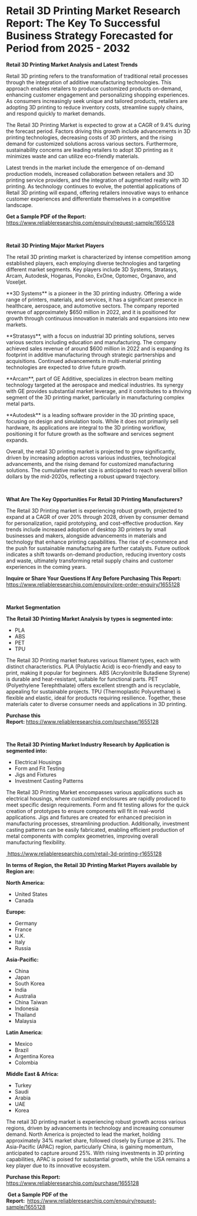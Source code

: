 <p><h1>Retail 3D Printing Market Research Report: The Key To Successful Business Strategy Forecasted for Period from 2025 - 2032</h1></p><p><strong>Retail 3D Printing Market Analysis and Latest Trends</strong></p>
<p><p>Retail 3D printing refers to the transformation of traditional retail processes through the integration of additive manufacturing technologies. This approach enables retailers to produce customized products on-demand, enhancing customer engagement and personalizing shopping experiences. As consumers increasingly seek unique and tailored products, retailers are adopting 3D printing to reduce inventory costs, streamline supply chains, and respond quickly to market demands.</p><p>The Retail 3D Printing Market is expected to grow at a CAGR of 9.4% during the forecast period. Factors driving this growth include advancements in 3D printing technologies, decreasing costs of 3D printers, and the rising demand for customized solutions across various sectors. Furthermore, sustainability concerns are leading retailers to adopt 3D printing as it minimizes waste and can utilize eco-friendly materials. </p><p>Latest trends in the market include the emergence of on-demand production models, increased collaboration between retailers and 3D printing service providers, and the integration of augmented reality with 3D printing. As technology continues to evolve, the potential applications of Retail 3D printing will expand, offering retailers innovative ways to enhance customer experiences and differentiate themselves in a competitive landscape.</p></p>
<p><strong>Get a Sample PDF of the Report:&nbsp;</strong> <a href="https://www.reliableresearchiq.com/enquiry/request-sample/1655128?utm_campaign=3173&utm_medium=2&utm_source=Github&utm_content=ia&utm_term=16042025&utm_id=retail-3d-printing">https://www.reliableresearchiq.com/enquiry/request-sample/1655128</a></p>
<p>&nbsp;</p>
<p><strong>Retail 3D Printing Major Market Players</strong></p>
<p><p>The retail 3D printing market is characterized by intense competition among established players, each employing diverse technologies and targeting different market segments. Key players include 3D Systems, Stratasys, Arcam, Autodesk, Hoganas, Ponoko, ExOne, Optomec, Organavo, and Voxeljet.</p><p>**3D Systems** is a pioneer in the 3D printing industry. Offering a wide range of printers, materials, and services, it has a significant presence in healthcare, aerospace, and automotive sectors. The company reported revenue of approximately $650 million in 2022, and it is positioned for growth through continuous innovation in materials and expansions into new markets.</p><p>**Stratasys**, with a focus on industrial 3D printing solutions, serves various sectors including education and manufacturing. The company achieved sales revenue of around $600 million in 2022 and is expanding its footprint in additive manufacturing through strategic partnerships and acquisitions. Continued advancements in multi-material printing technologies are expected to drive future growth.</p><p>**Arcam**, part of GE Additive, specializes in electron beam melting technology targeted at the aerospace and medical industries. Its synergy with GE provides substantial market leverage, and it contributes to a thriving segment of the 3D printing market, particularly in manufacturing complex metal parts.</p><p>**Autodesk** is a leading software provider in the 3D printing space, focusing on design and simulation tools. While it does not primarily sell hardware, its applications are integral to the 3D printing workflow, positioning it for future growth as the software and services segment expands.</p><p>Overall, the retail 3D printing market is projected to grow significantly, driven by increasing adoption across various industries, technological advancements, and the rising demand for customized manufacturing solutions. The cumulative market size is anticipated to reach several billion dollars by the mid-2020s, reflecting a robust upward trajectory.</p></p>
<p>&nbsp;</p>
<p><strong>What Are The Key Opportunities For Retail 3D Printing Manufacturers?</strong></p>
<p><p>The Retail 3D Printing market is experiencing robust growth, projected to expand at a CAGR of over 20% through 2028, driven by consumer demand for personalization, rapid prototyping, and cost-effective production. Key trends include increased adoption of desktop 3D printers by small businesses and makers, alongside advancements in materials and technology that enhance printing capabilities. The rise of e-commerce and the push for sustainable manufacturing are further catalysts. Future outlook indicates a shift towards on-demand production, reducing inventory costs and waste, ultimately transforming retail supply chains and customer experiences in the coming years.</p></p>
<p><strong>Inquire or Share Your Questions If Any Before Purchasing This Report:</strong> <a href="https://www.reliableresearchiq.com/enquiry/pre-order-enquiry/1655128?utm_campaign=3173&utm_medium=2&utm_source=Github&utm_content=ia&utm_term=16042025&utm_id=retail-3d-printing">https://www.reliableresearchiq.com/enquiry/pre-order-enquiry/1655128</a></p>
<p>&nbsp;</p>
<p><strong>Market Segmentation</strong></p>
<p><strong>The Retail 3D Printing Market Analysis by types is segmented into:</strong></p>
<p><ul><li>PLA</li><li>ABS</li><li>PET</li><li>TPU</li></ul></p>
<p><p>The Retail 3D Printing market features various filament types, each with distinct characteristics. PLA (Polylactic Acid) is eco-friendly and easy to print, making it popular for beginners. ABS (Acrylonitrile Butadiene Styrene) is durable and heat-resistant, suitable for functional parts. PET (Polyethylene Terephthalate) offers excellent strength and is recyclable, appealing for sustainable projects. TPU (Thermoplastic Polyurethane) is flexible and elastic, ideal for products requiring resilience. Together, these materials cater to diverse consumer needs and applications in 3D printing.</p></p>
<p><strong>Purchase this Report:&nbsp;</strong><a href="https://www.reliableresearchiq.com/purchase/1655128?utm_campaign=3173&utm_medium=2&utm_source=Github&utm_content=ia&utm_term=16042025&utm_id=retail-3d-printing">https://www.reliableresearchiq.com/purchase/1655128</a></p>
<p>&nbsp;</p>
<p><strong>The Retail 3D Printing Market Industry Research by Application is segmented into:</strong></p>
<p><ul><li>Electrical Housings</li><li>Form and Fit Testing</li><li>Jigs and Fixtures</li><li>Investment Casting Patterns</li></ul></p>
<p><p>The Retail 3D Printing Market encompasses various applications such as electrical housings, where customized enclosures are rapidly produced to meet specific design requirements. Form and fit testing allows for the quick creation of prototypes to ensure components will fit in real-world applications. Jigs and fixtures are created for enhanced precision in manufacturing processes, streamlining production. Additionally, investment casting patterns can be easily fabricated, enabling efficient production of metal components with complex geometries, improving overall manufacturing flexibility.</p></p>
<p><a href="https://www.reliableresearchiq.com/retail-3d-printing-r1655128?utm_campaign=3173&utm_medium=2&utm_source=Github&utm_content=ia&utm_term=16042025&utm_id=retail-3d-printing">&nbsp;https://www.reliableresearchiq.com/retail-3d-printing-r1655128</a></p>
<p><strong>In terms of Region, the Retail 3D Printing Market Players available by Region are:</strong></p>
<p>
    <p> <strong> North America: </strong>
        <ul>
            <li>United States</li>
            <li>Canada</li>
        </ul>
        </p> 
    <p> <strong> Europe: </strong>
        <ul>
            <li>Germany</li>
            <li>France</li>
            <li>U.K.</li>
            <li>Italy</li>
            <li>Russia</li>
        </ul>
        </p> 
    <p> <strong> Asia-Pacific: </strong>
        <ul>
            <li>China</li>
            <li>Japan</li>
            <li>South Korea</li>
            <li>India</li>
            <li>Australia</li>
            <li>China Taiwan</li>
            <li>Indonesia</li>
            <li>Thailand</li>
            <li>Malaysia</li>
        </ul>
        </p> 
    <p> <strong> Latin America: </strong>
        <ul>
            <li>Mexico</li>
            <li>Brazil</li>
            <li>Argentina Korea</li>
            <li>Colombia</li>
        </ul>
        </p> 
    <p> <strong> Middle East & Africa: </strong>
        <ul>
            <li>Turkey</li>
            <li>Saudi</li>
            <li>Arabia</li>
            <li>UAE</li>
            <li>Korea</li>
        </ul>
    </p>
    </p>
<p><p>The retail 3D printing market is experiencing robust growth across various regions, driven by advancements in technology and increasing consumer demand. North America is projected to lead the market, holding approximately 34% market share, followed closely by Europe at 28%. The Asia-Pacific (APAC) region, particularly China, is gaining momentum, anticipated to capture around 25%. With rising investments in 3D printing capabilities, APAC is poised for substantial growth, while the USA remains a key player due to its innovative ecosystem.</p></p>
<p><strong>Purchase this Report: </strong><a href="https://www.reliableresearchiq.com/purchase/1655128?utm_campaign=3173&utm_medium=2&utm_source=Github&utm_content=ia&utm_term=16042025&utm_id=retail-3d-printing">https://www.reliableresearchiq.com/purchase/1655128</a></p>
<p>&nbsp;<strong>Get a Sample PDF of the Report:&nbsp;&nbsp;</strong><a href="https://www.reliableresearchiq.com/enquiry/request-sample/1655128?utm_campaign=3173&utm_medium=2&utm_source=Github&utm_content=ia&utm_term=16042025&utm_id=retail-3d-printing">https://www.reliableresearchiq.com/enquiry/request-sample/1655128</a></p>
<p><strong></strong></p>
<p><p></p><p></p><p></p></p>